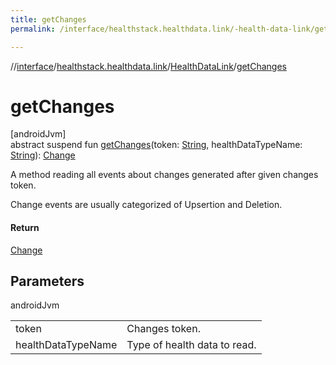 ```yaml
---
title: getChanges
permalink: /interface/healthstack.healthdata.link/-health-data-link/get-changes.html

---
```

//[interface](../../../index.html)/[healthstack.healthdata.link](../index.html)/[HealthDataLink](index.html)/[getChanges](get-changes.html)



# getChanges



[androidJvm]\
abstract suspend fun [getChanges](get-changes.html)(token: [String](https://kotlinlang.org/api/latest/jvm/stdlib/kotlin/-string/index.html), healthDataTypeName: [String](https://kotlinlang.org/api/latest/jvm/stdlib/kotlin/-string/index.html)): [Change](../-change/index.html)



A method reading all events about changes generated after given changes token.



Change events are usually categorized of Upsertion and Deletion.



#### Return



[Change](../-change/index.html)



## Parameters


androidJvm

| | |
|---|---|
| token | Changes token. |
| healthDataTypeName | Type of health data to read. |




